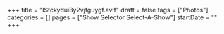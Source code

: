 +++
title = "IStckydui8y2vjfguygf.avif"
draft = false
tags = ["Photos"]
categories = []
pages = ["Show Selector Select-A-Show"]
startDate = ""
+++
